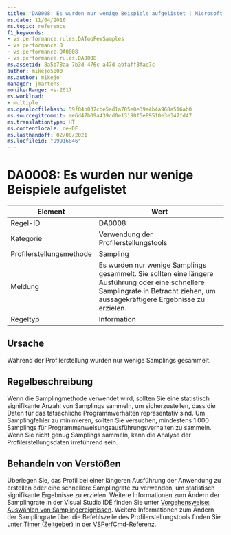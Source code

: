 ```yaml
---
title: 'DA0008: Es wurden nur wenige Beispiele aufgelistet | Microsoft-Dokumentation'
ms.date: 11/04/2016
ms.topic: reference
f1_keywords:
- vs.performance.rules.DATooFewSamples
- vs.performance.8
- vs.performance.DA0008
- vs.performance.rules.DA0008
ms.assetid: 8a5b78aa-7b3d-476c-a47d-abfaff3fae7c
author: mikejo5000
ms.author: mikejo
manager: jmartens
monikerRange: vs-2017
ms.workload:
- multiple
ms.openlocfilehash: 59f04b037cbe5ad1a785e0e39a4b4a968a516ab0
ms.sourcegitcommit: ae6d47b09a439cd0e13180f5e89510e3e347fd47
ms.translationtype: HT
ms.contentlocale: de-DE
ms.lasthandoff: 02/08/2021
ms.locfileid: "99916846"
---
```

# <a name="da0008-few-samples-collected"></a>DA0008: Es wurden nur wenige Beispiele aufgelistet

|Element|Wert|
|-|-|
|Regel-ID|DA0008|
|Kategorie|Verwendung der Profilerstellungstools|
|Profilerstellungsmethode|Sampling|
|Meldung|Es wurden nur wenige Samplings gesammelt. Sie sollten eine längere Ausführung oder eine schnellere Samplingrate in Betracht ziehen, um aussagekräftigere Ergebnisse zu erzielen.|
|Regeltyp|Information|

## <a name="cause"></a>Ursache
 Während der Profilerstellung wurden nur wenige Samplings gesammelt.

## <a name="rule-description"></a>Regelbeschreibung
 Wenn die Samplingmethode verwendet wird, sollten Sie eine statistisch signifikante Anzahl von Samplings sammeln, um sicherzustellen, dass die Daten für das tatsächliche Programmverhalten repräsentativ sind. Um Samplingfehler zu minimieren, sollten Sie versuchen, mindestens 1.000 Samplings für Programmanweisungsausführungsverhalten zu sammeln. Wenn Sie nicht genug Samplings sammeln, kann die Analyse der Profilerstellungsdaten irreführend sein.

## <a name="how-to-fix-violations"></a>Behandeln von Verstößen
 Überlegen Sie, das Profil bei einer längeren Ausführung der Anwendung zu erstellen oder eine schnellere Samplingrate zu verwenden, um statistisch signifikante Ergebnisse zu erzielen. Weitere Informationen zum Ändern der Samplingrate in der Visual Studio IDE finden Sie unter [Vorgehensweise: Auswählen von Samplingereignissen](../profiling/how-to-choose-sampling-events.md). Weitere Informationen zum Ändern der Samplingrate über die Befehlszeile des Profilerstellungstools finden Sie unter [Timer (Zeitgeber)](../profiling/timer.md) in der [VSPerfCmd](../profiling/vsperfcmd.md)-Referenz.
